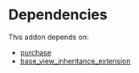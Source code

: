 # Dependencies

This addon depends on:

- [purchase](../../../../../oca-ocb-core/odoo-bringout-oca-ocb-purchase)
- [base_view_inheritance_extension](../../../../../oca-technical/odoo-bringout-oca-server-tools-base_view_inheritance_extension)
